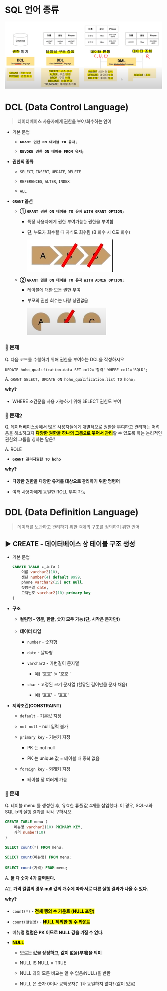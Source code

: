 # SQL 언어 종류

![](SQLD_1_assets/2022-10-05-00-09-58-image.png)

# DCL (Data Control Language)

> **데이터베이스 사용자에게 권한을 부여/회수하는 언어**

* 기본 문법
  
  * **`GRANT 권한 ON 테이블 TO 유저;`**
  
  * **`REVOKE 권한 ON 테이블 FROM 유저;`**

* **권한의 종류**
  
  * `SELECT`, `INSERT`, `UPDATE`, `DELETE`
  
  * `REFERENCES`, `ALTER`, `INDEX`
  
  * `ALL`

* **`GRANT` 옵션**
  
  * **① `GRANT 권한 ON 테이블 TO 유저 WITH GRANT OPTION;`**
    
    * 특정 사용자에게 권한 부여가능한 권한을 부여함
    
    * 단, 부모가 회수될 때 자식도 회수됨 (B 회수 시 C도 회수)
      
      ![](SQLD_1_assets/2022-10-05-00-16-49-image.png)
  
  * **② `GRANT 권한 ON 테이블 TO 유저 WITH ADMIN OPTION;`**
    
    * 테이블에 대한 모든 권한 부여
    
    * 부모의 권한 회수는 나랑 상관없음
      
      ![](SQLD_1_assets/2022-10-05-00-17-07-image.png)

### 📍 문제

Q. 다음 코드를 수행하기 위해 권한을 부여하는 DCL을 작성하시오

`UPDATE hoho_qualification.data SET col2='합격' WHERE col1='SQLD';`

A. `GRANT SELECT, UPDATE ON hoho_qualification.list TO hoho;`

**why❓**

* WHERE 조건문을 사용 가능하기 위해 SELECT 권한도 부여

### 📍 문제2

Q. 데이터베이스상에서 많은 사용자들에게 개별적으로 권한을 부여하고 관리하는 어려움을 해소하고자 <mark>**다양한 권한을 하나의 그룹으로 묶어서 관리**</mark>할 수 있도록 하는 논리적인 권한의 그룹을 칭하는 말은?

A. ROLE

* **`GRANT 관리자권한 TO hoho`**

**why❓**

* **다양한 권한을 다양한 유저를 대상으로 관리하기 위한 명령어**

* 여러 사용자에게 동일한 ROLL 부여 가능

# DDL (Data Definition Language)

> 데이터를 보관하고 관리하기 위한 객체의 구조를 정의하기 위한 언어

## ▶ CREATE - 데이터베이스 상 테이블 구조 생성

* 기본 문법
  
  ```sql
  CREATE TABLE c_info (
      이름 varchar2(10),
      생년 number(4) default 9999,
      phone varchar2(15) not null,
      첫방문일 date,
      고객번호 varchar2(10) primary key
  )
  ```

* **구조**
  
  * **컬럼명 - 영문, 한글, 숫자 모두 가능 (단, 시작은 문자만❗)**
  
  * **데이터 타입**
    
    * `number` - 숫자형
    
    * `date` - 날짜형
    
    * `varchar2` - 가변길이 문자열
      
      * 예) '호호' != '호호     '
    
    * `char` - 고정된 크기 문자열 (할당된 길이만큼 문자 채움)
      
      * 예) '호호' = '호호     '

* **제약조건(CONSTRAINT)**
  
  * `default` - 기본값 지정
  
  * `not null` - null 입력 불가
  
  * `primary key` - 기본키 지정
    
    * PK 는 not null
    
    * PK 는 unique 값 = 테이블 내 중복 없음
  
  * `foreign key` - 외래키 지정
    
    * 테이블 당 여러개 가능

### 📍 문제

Q. 테이블 menu 를 생성한 후, 유효한 튜플 값 4개를 삽입했다. 이 경우, SQL-a와 SQL-b의 실행 결과를 각각 구하시오.

```sql
CREATE TABLE menu (
    메뉴명 varchar2(10) PRIMARY KEY,
    가격 number(10)
)
```

```sql
SELECT count(*) FROM menu;

SELECT count(메뉴명) FROM menu;

SELECT count(가격) FROM menu;
```

A. **둘 다 숫자 4가 출력된다.**

A2. **가격 컬럼의 경우 null 값의 개수에 따라 서로 다른 실행 결과가 나올 수 있다.**

**why❓**

* `count(*)` - **<mark>전체 행의 수 카운트 (NULL 포함)</mark>**

* `count(컬럼명)` - **<mark>NULL 제외한 행 수 카운트</mark>**

* **메뉴명 컬럼은 PK 이므로 NULL 값을 가질 수 없다.**

* **<mark>NULL</mark>**
  
  * **모르는 값을 상징하고, 값이 없음(부재)을 의미**
  
  * NULL IS NULL = TRUE
  
  * NULL 과의 모든 비교는 알 수 없음(NULL)을 반환
  
  * NULL 은 숫자 0이나 공백문자(' ')와 동일하지 않다❗ (값이 있음)



